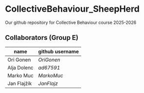 # CollectiveBehaviour_SheepHerd
Our github repository for Collective Behaviour course 2025-2026

## Collaborators (Group E)
| name | github username |
|------|-----------------|
| Ori Gonen | _OriGonen_ |
| Alja Dolenc | _ad67591_ |
| Marko Muc | _MarkoMuc_ |
| Jan Flajžík | _JanFlajz_ |
